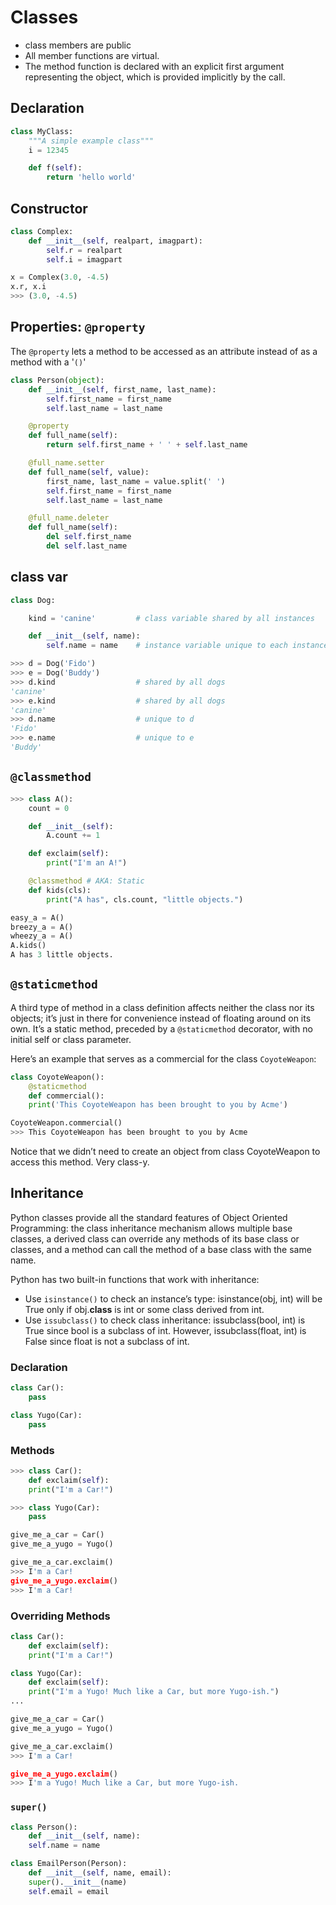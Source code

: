 # Classes

- class members are public
- All member functions are virtual.
- The method function is declared with an explicit first argument representing the object, which is provided implicitly by the call.

## Declaration

```python
class MyClass:
    """A simple example class"""
    i = 12345

    def f(self):
        return 'hello world'
```

## Constructor

```python
class Complex:
    def __init__(self, realpart, imagpart):
        self.r = realpart
        self.i = imagpart

x = Complex(3.0, -4.5)
x.r, x.i
>>> (3.0, -4.5)
```

## Properties: `@property`

The `@property` lets a method to be accessed as an attribute instead of as a method with a '`()`'

```python
class Person(object):
    def __init__(self, first_name, last_name):
        self.first_name = first_name
        self.last_name = last_name

    @property
    def full_name(self):
        return self.first_name + ' ' + self.last_name

    @full_name.setter
    def full_name(self, value):
        first_name, last_name = value.split(' ')
        self.first_name = first_name
        self.last_name = last_name

    @full_name.deleter
    def full_name(self):
        del self.first_name
        del self.last_name
```

## class var

```python
class Dog:

    kind = 'canine'         # class variable shared by all instances

    def __init__(self, name):
        self.name = name    # instance variable unique to each instance

>>> d = Dog('Fido')
>>> e = Dog('Buddy')
>>> d.kind                  # shared by all dogs
'canine'
>>> e.kind                  # shared by all dogs
'canine'
>>> d.name                  # unique to d
'Fido'
>>> e.name                  # unique to e
'Buddy'
```

## `@classmethod`

```python
>>> class A():
    count = 0

    def __init__(self):
        A.count += 1

    def exclaim(self):
        print("I'm an A!")

    @classmethod # AKA: Static
    def kids(cls):
        print("A has", cls.count, "little objects.")

easy_a = A()
breezy_a = A()
wheezy_a = A()
A.kids()
A has 3 little objects.
```

## `@staticmethod`

A third type of method in a class definition affects neither the class nor its objects; it’s just in there for convenience instead of floating around on its own. It’s a static method, preceded by a `@staticmethod` decorator, with no initial self or class parameter.

Here’s an example that serves as a commercial for the class `CoyoteWeapon`:

```python
class CoyoteWeapon():
    @staticmethod
    def commercial():
    print('This CoyoteWeapon has been brought to you by Acme')

CoyoteWeapon.commercial()
>>> This CoyoteWeapon has been brought to you by Acme
```

Notice that we didn’t need to create an object from class CoyoteWeapon to access this method. Very class-y.

## Inheritance

Python classes provide all the standard features of Object Oriented Programming: the class inheritance mechanism allows multiple base classes, a derived class can override any methods of its base class or classes, and a method can call the method of a base class with the same name.

Python has two built-in functions that work with inheritance:

- Use `isinstance()` to check an instance’s type: isinstance(obj, int) will be True only if obj.__class__ is int or some class derived from int.
- Use `issubclass()` to check class inheritance: issubclass(bool, int) is True since bool is a subclass of int. However, issubclass(float, int) is False since float is not a subclass of int.

### Declaration

```python
class Car():
    pass

class Yugo(Car):
    pass
```

### Methods

```python
>>> class Car():
    def exclaim(self):
    print("I'm a Car!")

>>> class Yugo(Car):
    pass

give_me_a_car = Car()
give_me_a_yugo = Yugo()

give_me_a_car.exclaim()
>>> I'm a Car!
give_me_a_yugo.exclaim()
>>> I'm a Car!
```

### Overriding Methods

```python
class Car():
    def exclaim(self):
    print("I'm a Car!")

class Yugo(Car):
    def exclaim(self):
    print("I'm a Yugo! Much like a Car, but more Yugo-ish.")
...

give_me_a_car = Car()
give_me_a_yugo = Yugo()

give_me_a_car.exclaim()
>>> I'm a Car!

give_me_a_yugo.exclaim()
>>> I'm a Yugo! Much like a Car, but more Yugo-ish.
```

### `super()`

```python
class Person():
    def __init__(self, name):
    self.name = name

class EmailPerson(Person):
    def __init__(self, name, email):
    super().__init__(name)
    self.email = email
```